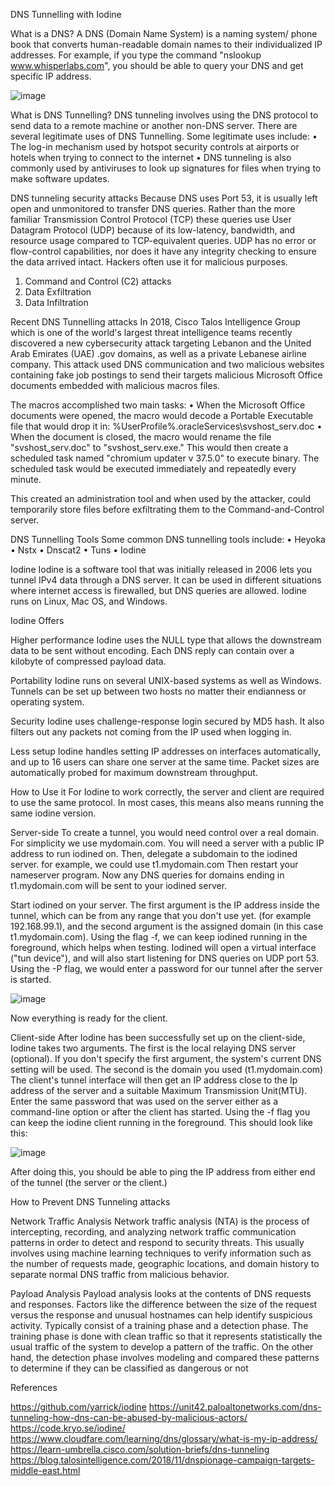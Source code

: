 DNS Tunnelling with Iodine


What is a DNS?
A DNS (Domain Name System) is a naming system/ phone book that converts human-readable domain names to their individualized IP addresses. For example, if you type the command "nslookup www.whisperlabs.com", you should be able to query your DNS and get specific IP address. 

 ![image](https://user-images.githubusercontent.com/71352982/111092997-b270ce00-8505-11eb-80b4-050dc16af529.png)

What is DNS Tunnelling?
DNS tunneling involves using the DNS protocol to send data to a remote machine or another non-DNS server.
There are several legitimate uses of DNS Tunnelling. Some legitimate uses include: 
•	The log-in mechanism used by hotspot security controls at airports or hotels when trying to connect to the internet 
•	DNS tunneling is also commonly used by antiviruses to look up signatures for files when trying to make software updates.



DNS tunneling security attacks 
Because DNS uses Port 53, it is usually left open and unmonitored to transfer DNS queries.
Rather than the more familiar Transmission Control Protocol (TCP) these queries use User Datagram Protocol (UDP) because of its low-latency, bandwidth, and resource usage compared to TCP-equivalent queries. UDP has no error or flow-control capabilities, nor does it have any integrity checking to ensure the data arrived intact. Hackers often use it for malicious purposes.

1.	Command and Control (C2) attacks
2.	Data Exfiltration
3.	Data Infiltration



Recent DNS Tunnelling attacks
In 2018, Cisco Talos Intelligence Group which is one of the world's largest threat intelligence teams recently discovered a new cybersecurity attack targeting Lebanon and the United Arab Emirates (UAE) .gov domains, as well as a private Lebanese airline company. 
This attack used DNS communication and two malicious websites containing fake job postings to send their targets malicious Microsoft Office documents embedded with malicious macros files. 

The macros accomplished two main tasks:
•	When the Microsoft Office documents were opened, the macro would decode a Portable Executable file that would drop it in:
%UserProfile%\.oracleServices\svshost_serv.doc
•	When the document is closed, the macro would rename the file "svshost_serv.doc" to "svshost_serv.exe." This would then create a scheduled task named "chromium updater v 37.5.0" to execute binary. The scheduled task would be executed immediately and repeatedly every minute.

This created an administration tool and when used by the attacker, could temporarily store files before exfiltrating them to the Command-and-Control server.



DNS Tunnelling Tools
Some common DNS tunnelling tools include:
•	Heyoka
•	Nstx
•	Dnscat2
•	Tuns
•	Iodine


Iodine
Iodine is a software tool that was initially released in 2006 lets you tunnel IPv4 data through a DNS server. It can be used in different situations where internet access is firewalled, but DNS queries are allowed.
Iodine runs on Linux, Mac OS, and Windows.


Iodine Offers

Higher performance
Iodine uses the NULL type that allows the downstream data to be sent without encoding. Each DNS reply can contain over a kilobyte of compressed payload data.

Portability
Iodine runs on several UNIX-based systems as well as Windows. Tunnels can be set up between two hosts no matter their endianness or operating system.

Security
Iodine uses challenge-response login secured by MD5 hash. It also filters out any packets not coming from the IP used when logging in.

Less setup
Iodine handles setting IP addresses on interfaces automatically, and up to 16 users can share one server at the same time. Packet sizes are automatically probed for maximum downstream throughput.



How to Use it
For Iodine to work correctly, the server and client are required to use the same protocol. In most cases, this means also means running the same iodine version.

Server-side
To create a tunnel, you would need control over a real domain. For simplicity we use mydomain.com. You will need a server with a public IP address to run iodined on.
Then, delegate a subdomain to the iodined server. for example, we could use t1.mydomain.com
Then restart your nameserver program. Now any DNS queries for domains ending in t1.mydomain.com will be sent to your iodined server.

Start iodined on your server. The first argument is the IP address inside the tunnel, which can be from any range that you don't use yet. (for example 192.168.99.1), and the second argument is the assigned domain (in this case t1.mydomain.com). Using the flag -f, we can keep iodined running in the foreground, which helps when testing. 
Iodined will open a virtual interface ("tun device"), and will also start listening for DNS queries on UDP port 53. Using the -P flag, we would enter a password for our tunnel after the server is started.

![image](https://user-images.githubusercontent.com/71352982/111093057-e21fd600-8505-11eb-827c-314d8d7e8408.png)

Now everything is ready for the client.

Client-side
After Iodine has been successfully set up on the client-side, Iodine takes two arguments. 
The first is the local relaying DNS server (optional).
If you don't specify the first argument, the system's current DNS setting will be used. 
The second is the domain you used (t1.mydomain.com) 
The client's tunnel interface will then get an IP address close to the Ip address of the server and a suitable Maximum Transmission Unit(MTU). 
Enter the same password that was used on the server either as a command-line option or after the client has started. Using the -f flag you can keep the iodine client running in the foreground.
This should look like this:

 
![image](https://user-images.githubusercontent.com/71352982/111093080-f8c62d00-8505-11eb-8205-d87ff18fe756.png)



After doing this, you should be able to ping the IP address from either end of the tunnel (the server or the client.) 



How to Prevent DNS Tunneling attacks

Network Traffic Analysis
Network traffic analysis (NTA) is the process of intercepting, recording, and analyzing network traffic communication patterns in order to detect and respond to security threats. 
This usually involves using machine learning techniques to verify information
such as the number of requests made, geographic locations, and domain history to separate normal DNS traffic from malicious behavior. 

Payload Analysis
Payload analysis looks at the contents of DNS requests and responses. Factors like the difference between the size of the request versus the response and unusual hostnames can help identify suspicious activity.
Typically consist of a training phase and a detection phase. The training phase is done with clean traffic so that it represents statistically the usual traffic of the system to develop a pattern of the traffic. On the other hand, the detection phase involves modeling and compared these patterns to determine if they can be classified as dangerous or not


References

https://github.com/yarrick/iodine
https://unit42.paloaltonetworks.com/dns-tunneling-how-dns-can-be-abused-by-malicious-actors/
https://code.kryo.se/iodine/
https://www.cloudfare.com/learning/dns/glossary/what-is-my-ip-address/
https://learn-umbrella.cisco.com/solution-briefs/dns-tunneling
https://blog.talosintelligence.com/2018/11/dnspionage-campaign-targets-middle-east.html
